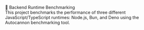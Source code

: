 🚀 Backend Runtime Benchmarking    
This project benchmarks the performance of three different JavaScript/TypeScript runtimes:
Node.js, Bun, and Deno using the Autocannon benchmarking tool.

